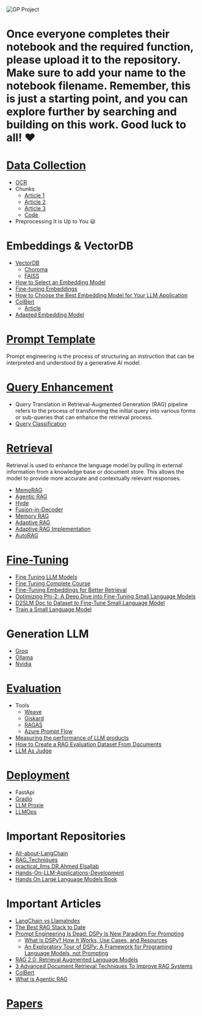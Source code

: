 
![GP Project](https://github.com/user-attachments/assets/5fff568c-ee59-474a-a088-ee155c1213eb)

# Once everyone completes their notebook and the required function, please upload it to the repository. Make sure to add your name to the notebook filename. Remember, this is just a starting point, and you can explore further by searching and building on this work. Good luck to all! :heart: 

# [Data Collection](https://drive.google.com/drive/folders/1uM1vCilnFpSN_GAC4pJIzD_8EqFBjt1G)
- [OCR](https://azure.microsoft.com/en-us/products/ai-services/ai-document-intelligence)
- Chunks
  - [Article 1](https://freedium.cfd/https://medium.com/towards-data-science/the-art-of-chunking-boosting-ai-performance-in-rag-architectures-acdbdb8bdc2b)
  - [Article 2](https://freedium.cfd/https://medium.com/towards-data-science/agentic-chunking-for-rags-091beccd94b1)
  - [Article 3](https://www.mongodb.com/developer/products/atlas/choosing-chunking-strategy-rag/)
  - [Code](https://github.com/OmarKhaled0K/All-about-LangChain/blob/main/Indexing.ipynb) 
- Preprocessing It is Up to You :smiley:

# Embeddings & VectorDB
- [VectorDB](https://youtu.be/VCnhiF88a9c?si=F3ikOSL7yhzlI76F)
  - [Choroma](https://docs.trychroma.com/) 
  - [FAISS](https://faiss.ai/)
- [How to Select an Embedding Model](https://www.rungalileo.io/blog/mastering-rag-how-to-select-an-embedding-model)
- [Fine-tuning Embeddings](https://medium.com/gopenai/fine-tuning-embeddings-for-specific-domains-a-comprehensive-guide-5e4298b42185)
- [How to Choose the Best Embedding Model for Your LLM Application](https://www.mongodb.com/developer/products/atlas/choose-embedding-model-rag/)
- [ColBert](https://youtu.be/kEgeegk9iqo?si=bLVNGfUzx6FCXAdf)
  - [Article](https://www.pondhouse-data.com/blog/advanced-rag-colbert-reranker)  
- [Adapted Embedding Model](https://freedium.cfd/https://medium.com/towards-data-science/improve-your-rag-context-recall-by-40-with-an-adapted-embedding-model-5d4a8f583f32)


# [Prompt Template](https://www.promptingguide.ai/)
Prompt engineering is the process of structuring an instruction that can be interpreted and understood by a generative AI model.


# [Query Enhancement](https://raghunaathan.medium.com/query-translation-for-rag-retrieval-augmented-generation-applications-46d74bff8f07)

- Query Translation in Retrieval-Augmented Generation (RAG) pipeline refers to the process of transforming the initial query into various forms or sub-queries that can enhance the retrieval process.
- [Query Classification](https://freedium.cfd/https://ai.gopubby.com/advanced-rag-11-query-classification-and-refinement-2aec79f4140b)

# [Retrieval](https://drive.google.com/drive/folders/1B8zEdEai5LSXwuQSRiktdcKo2zwLN_nA)
Retrieval is used to enhance the language model by pulling in external information from a knowledge base or document store. This allows the model to provide more accurate and contextually relevant responses.
- [MemoRAG](https://github.com/qhjqhj00/MemoRAG.git)
- [Agentic RAG](https://www.moveworks.com/us/en/resources/blog/what-is-agentic-rag)
- [Hyde](https://medium.com/@juanc.olamendy/revolutionizing-retrieval-the-mastering-hypothetical-document-embeddings-hyde-b1fc06b9a6cc)
- [Fusion-in-Decoder](https://github.com/facebookresearch/FiD.git)
- [Memory RAG](https://medium.com/thedeephub/lets-normalize-online-in-memory-rag-88e8169e9806)
- [Adaptive RAG](https://medium.com/@drissiisismail/adaptive-rag-implementation-using-langgraph-12cdea350e31)
- [Adaptive RAG Implementation](https://langchain-ai.github.io/langgraph/tutorials/rag/langgraph_adaptive_rag/)
- [AutoRAG](https://github.com/Marker-Inc-Korea/AutoRAG.git)

# [Fine-Tuning](https://www.datacamp.com/tutorial/fine-tuning-large-language-models)
- [Fine Tuning LLM Models](https://www.youtube.com/watch?v=iOdFUJiB0Zc&ab_channel=freeCodeCamp.org)
- [Fine Tuning Complete Course](https://parlance-labs.com/education/#fine-tuning)
- [Fine-Tuning Embeddings for Better Retrieval](https://www.youtube.com/watch?v=gUJkyp9j3sM&ab_channel=AIMakerspace)
- [Optimizing Phi-2: A Deep Dive into Fine-Tuning Small Language Models](https://medium.com/thedeephub/optimizing-phi-2-a-deep-dive-into-fine-tuning-small-language-models-9d545ac90a99)
- [D2SLM Doc to Dataset to Fine-Tune Small Language Model](https://www.youtube.com/watch?v=khIDeJwBf4k&ab_channel=AIMakerspace)
- [Train a Small Language Model](https://www.youtube.com/watch?v=1ILVm4IeNY8&ab_channel=AIAnytime)


# Generation LLM 
- [Groq](https://console.groq.com/playground)
- [Ollama](https://youtu.be/6zG4Idxldvg?si=hlpJ6ScZaZ-uliOA)
- [Nvidia](https://build.nvidia.com/explore/discover)
  

# [Evaluation](https://towardsdatascience.com/evaluating-rag-applications-with-ragas-81d67b0ee31a)

- Tools 
  - [Weave](https://www.wandb.courses/courses/101-weave)
  - [Giskard](https://www.youtube.com/watch?v=ZPX3W77h_1E&ab_channel=Underfitted)
  - [RAGAS](https://youtu.be/mEv-2Xnb_Wk?si=nDxWLjAqQjPcI2Wr)
  - [Azure Prompt Flow](https://learn.microsoft.com/en-us/azure/machine-learning/prompt-flow/overview-what-is-prompt-flow?view=azureml-api-2)
-  [Measuring the performance of LLM products](https://parlance-labs.com/education/evals/)
- [How to Create a RAG Evaluation Dataset From Documents](https://freedium.cfd/https://towardsdatascience.com/how-to-create-a-rag-evaluation-dataset-from-documents-140daa3cbe71)
- [LLM As Judge](https://www.evidentlyai.com/llm-guide/llm-as-a-judge) 

# [Deployment](https://haystack.deepset.ai/blog/rag-deployment)
- FastApi
- [Gradio](https://www.gradio.app/guides/quickstart)
- [LLM Proxie](https://www.youtube.com/watch?v=o_5wxk0dh0w&t=15s&ab_channel=AbuBakrSoliman)
- [LLMOps](https://www.deeplearning.ai/short-courses/llmops/)   

# Important Repositories
- [All-about-LangChain](https://github.com/OmarKhaled0K/All-about-LangChain.git)
- [RAG_Techniques](https://github.com/NirDiamant/RAG_Techniques.git)
- [practical_llms DR.Ahmed Elsallab](https://github.com/ahmadelsallab/practical_llms.git)
- [Hands-On-LLM-Applications-Development](https://github.com/youssefHosni/Hands-On-LLM-Applications-Development.git)
- [Hands On Large Language Models Book](https://github.com/HandsOnLLM/Hands-On-Large-Language-Models)

# Important Articles 
- [LangChain vs LlamaIndex](https://www.datacamp.com/blog/langchain-vs-llamaindex)
- [The Best RAG Stack to Date](https://freedium.cfd/https://pub.towardsai.net/the-best-rag-stack-to-date-8dc035075e13)
- [Prompt Engineering Is Dead: DSPy Is New Paradigm For Prompting](https://freedium.cfd/https://medium.com/aiguys/prompt-engineering-is-dead-dspy-is-new-paradigm-for-prompting-c80ba3fc4896)
  - [What Is DSPy? How It Works, Use Cases, and Resources](https://www.datacamp.com/blog/dspy-introduction)
  - [An Exploratory Tour of DSPy: A Framework for Programing Language Models, not Prompting](https://medium.com/the-modern-scientist/an-exploratory-tour-of-dspy-a-framework-for-programing-language-models-not-prompting-711bc4a56376)
- [RAG 2.0: Retrieval Augmented Language Models](https://freedium.cfd/https://medium.com/aiguys/rag-2-0-retrieval-augmented-language-models-3762f3047256)
- [3 Advanced Document Retrieval Techniques To Improve RAG Systems](https://freedium.cfd/https://medium.com/towards-data-science/3-advanced-document-retrieval-techniques-to-improve-rag-systems-0703a2375e1c)
- [ColBert](https://www.pondhouse-data.com/blog/advanced-rag-colbert-reranker)
- [What is Agentic RAG](https://weaviate.io/blog/what-is-agentic-rag)

# [Papers](https://drive.google.com/drive/folders/1lsWBci2YlcuNnnOi4zfFiHkKI3a4XW3n)




  
